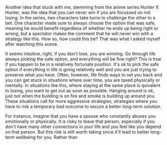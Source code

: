 Another idea that stuck with me, stemming from the anime series Hunter X Hunter, was the idea that you can never win if you are focussed on not losing. In the series, two characters take turns to challenge the other to a bet. One character made sure to always choose the option that was safe, meaning he would benefit regardless of whether he ends up being right or wrong, but a spectator makes the comment that he will never win with a strategy like this. How so, how could this be? That was what I asked myself after watching this scene. 

It seems intuitive, right, if you don't lose, you are winning. Go through life always picking the safe option, and everything will be fine right? This is true if you happen to be in a relatively fortunate position. It's ok to pick the safe option if everything in life is going relatively well and you are just trying to preserve what you have. Often, however, life finds ways to set you back and you can get stuck in situations where over time, you are taxed physically or mentally. In situations like this, where staying at the same place is quivalent to losing, you want to get out as soon as possible. Hanging around is ok, just not when the building is on fire and smoke is building up around you. These situations call for more aggressive strategies, strategies where you have to risk a temporary bad outcome to secure a better long-term solution. 

For instance, imagine that you have a spouse who constantly abuses you emotionally or physically. It is risky to leave that person, especially if you don't have many other connections in your life and you feel like you depend on that person. But this risk is still worth taking since it'll lead to better long-term wellbeing for you. Rather than 


